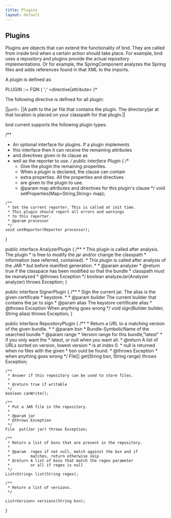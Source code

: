 ```yaml
---
title: Plugins
layout: default
---
```

## Plugins
Plugins are objects that can extend the functionality of bnd. They are called from inside bnd when a certain action should take place. For example, bnd uses a repository and plugins provide the actual repository implementations. Or for example, the SpringComponent analyzes the Spring files and adds references found in that XML to the imports.

A plugin is defined as:

  PLUGIN ::= FQN ( ';' <directive|attribute> )*

The following directive is defined for all plugin:

||`path:` ||A path to the jar file that contains the plugin. The directory/jar at that location is placed on your classpath for that plugin.||

bnd current supports the following plugin types:

  /**
   * An optional interface for plugins. If a plugin implements 
   * this interface then it can receive the remaining attributes 
   * and directives given in its clause as
   * well as the reporter to use.
   */
  public interface Plugin {
    /**
     * Give the plugin the remaining properties.
     * When a plugin is declared, the clause can contain 
     * extra properties. All the properties and directives 
     * are given to the plugin to use.
     * @param map attributes and directives for this plugin's clause
     */
    void setProperties(Map<String,String> map);
    
    /**
     * Set the current reporter. This is called at init time. 
     * This plugin should report all errors and warnings 
     * to this reporter.
     * @param processor
     */
    void setReporter(Reporter processor);
 }

  public interface AnalyzerPlugin {
    /**
     * This plugin is called after analysis. The plugin 
     * is free to modify the jar and/or change the classpath 
     * information (see referred, contained).
     * This plugin is called after analysis of the JAR 
     * but before manifest generation.
     * 
     * @param analyzer
     * @return true if the classpace has been modified so that the bundle
     *         classpath must be reanalyzed
     * @throws Exception
     */
    boolean analyzeJar(Analyzer analyzer) throws Exception;
  }

  public interface SignerPlugin {
    /**
     * Sign the current jar. The alias is the given certificate 
     * keystore.
     * 
     * @param builder   The current builder that contains the 
                        jar to sign
     * @param alias     The keystore certificate alias
     * @throws Exception When anything goes wrong
     */
    void sign(Builder builder, String alias) throws Exception;
  }

  public interface RepositoryPlugin {
    /**
     * Return a URL to a matching version of the given bundle.
     * 
     * @param bsn
     *            Bundle-SymbolicName of the searched bundle
     * @param range
     *            Version range for this bundle,"latest" 
     *            if you only want the
     *            latest, or null when you want all.
     * @return    A list of URLs sorted on version, lowest version 
     *            is at index 0.
     *            null is returned when no files with the given 
     *            bsn ould be found.
     * @throws Exception
     *             when anything goes wrong
     */
    File[] get(String bsn, String range) throws Exception;
    
    /**
     * Answer if this repository can be used to store files.
     * 
     * @return true if writable
     */
    boolean canWrite();
    
    /**
     * Put a JAR file in the repository.
     * 
     * @param jar
     * @throws Exception
     */
    File  put(Jar jar) throws Exception;
    
    /**
     * Return a list of bsns that are present in the repository.
     * 
     * @param  regex if not null, match against the bsn and if 
     *         matches, return otherwise skip
     * @return A list of bsns that match the regex parameter 
     *         or all if regex is null
     */
    List<String> list(String regex);
    
    /**
     * Return a list of versions.
     */
    
    List<Version> versions(String bsn);
  }

